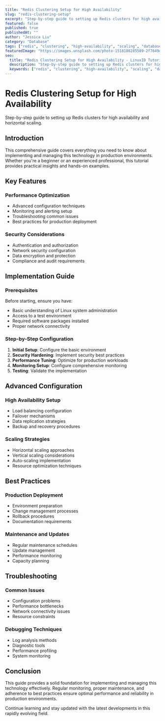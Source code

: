 ```yaml
---
title: "Redis Clustering Setup for High Availability"
slug: "redis-clustering-setup"
excerpt: "Step-by-step guide to setting up Redis clusters for high availability and horizontal scaling."
featured: false
published: true
publishedAt: ""
author: "Jessica Liu"
category: "Database"
tags: ["redis", "clustering", "high-availability", "scaling", "database"]
featuredImage: "https://images.unsplash.com/photo-1518186285589-2f7649de83e0?w=800&h=400&fit=crop&crop=center"
seo:
  title: "Redis Clustering Setup for High Availability - LinuxID Tutorial"
  description: "Step-by-step guide to setting up Redis clusters for high availability and horizontal scaling."
  keywords: ["redis", "clustering", "high-availability", "scaling", "database"]
---
```


# Redis Clustering Setup for High Availability

Step-by-step guide to setting up Redis clusters for high availability and horizontal scaling.

## Introduction

This comprehensive guide covers everything you need to know about implementing and managing this technology in production environments. Whether you're a beginner or an experienced professional, this tutorial provides practical insights and hands-on examples.

## Key Features

### Performance Optimization
- Advanced configuration techniques
- Monitoring and alerting setup
- Troubleshooting common issues
- Best practices for production deployment

### Security Considerations
- Authentication and authorization
- Network security configuration
- Data encryption and protection
- Compliance and audit requirements

## Implementation Guide

### Prerequisites
Before starting, ensure you have:
- Basic understanding of Linux system administration
- Access to a test environment
- Required software packages installed
- Proper network connectivity

### Step-by-Step Configuration
1. **Initial Setup**: Configure the basic environment
2. **Security Hardening**: Implement security best practices
3. **Performance Tuning**: Optimize for production workloads
4. **Monitoring Setup**: Configure comprehensive monitoring
5. **Testing**: Validate the implementation

## Advanced Configuration

### High Availability Setup
- Load balancing configuration
- Failover mechanisms
- Data replication strategies
- Backup and recovery procedures

### Scaling Strategies
- Horizontal scaling approaches
- Vertical scaling considerations
- Auto-scaling implementation
- Resource optimization techniques

## Best Practices

### Production Deployment
- Environment preparation
- Change management processes
- Rollback procedures
- Documentation requirements

### Maintenance and Updates
- Regular maintenance schedules
- Update management
- Performance monitoring
- Capacity planning

## Troubleshooting

### Common Issues
- Configuration problems
- Performance bottlenecks
- Network connectivity issues
- Resource constraints

### Debugging Techniques
- Log analysis methods
- Diagnostic tools
- Performance profiling
- System monitoring

## Conclusion

This guide provides a solid foundation for implementing and managing this technology effectively. Regular monitoring, proper maintenance, and adherence to best practices ensure optimal performance and reliability in production environments.

Continue learning and stay updated with the latest developments in this rapidly evolving field.
